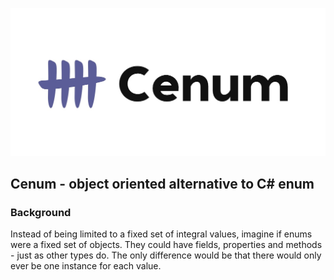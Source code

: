 
![logo](logo.jpeg)

## Cenum - object oriented alternative to C# enum

### Background

Instead of being limited to a fixed set of integral values, imagine if enums were a fixed set of
objects. They could have fields, properties and methods - just as other types do.
The only difference would be that there would only ever be one instance for each value.